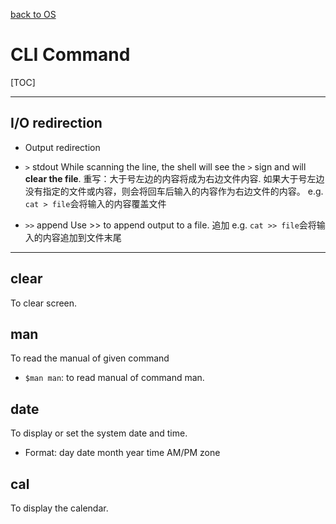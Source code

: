 [back to OS](../index.md)

# CLI Command

[TOC]

***

## I/O redirection

- Output redirection

- `>` stdout
While scanning the line, the shell will see the `>` sign and will **clear the file**.
重写：大于号左边的内容将成为右边文件内容.
如果大于号左边没有指定的文件或内容，则会将回车后输入的内容作为右边文件的内容。
e.g. `cat > file`会将输入的内容覆盖文件

- `>>` append
Use >> to append output to a file.
追加
e.g. `cat >> file`会将输入的内容追加到文件末尾



***

## clear

To clear screen.

## man 

To read the manual of given command

- `$man man`: to read manual of command man.

## date

To display or set the system date and time.

- Format: day date month year time AM/PM zone

## cal

To display the calendar.
